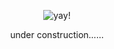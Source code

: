 
<div align="center"> 

![yay!](https://komarev.com/ghpvc/?username=your-DeuteragonistIllusion) 
</div>

<p align="center">
under construction......
</p>
